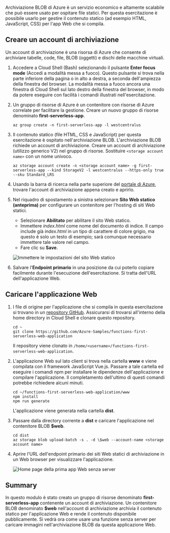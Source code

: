 Archiviazione BLOB di Azure è un servizio economico e altamente scalabile che può essere usato per ospitare file statici. Per questa esercitazione è possibile usarlo per gestire il contenuto statico (ad esempio HTML, JavaScript, CSS) per l'app Web che si compila.

## <a name="create-a-storage-account"></a>Creare un account di archiviazione

Un account di archiviazione è una risorsa di Azure che consente di archiviare tabelle, code, file, BLOB (oggetti) e dischi delle macchine virtuali.

1. Accedere a Cloud Shell (Bash) selezionando il pulsante **Enter focus mode** (Accedi a modalità messa a fuoco). Questo pulsante si trova nella parte inferiore della pagina o in alto a destra, a seconda dell'ampiezza della finestra del browser. La modalità messa a fuoco ancora una finestra di Cloud Shell sul lato destro della finestra del browser, in modo da potere eseguire con facilità i comandi illustrati nell'esercitazione.

1. Un gruppo di risorse di Azure è un contenitore con risorse di Azure correlate per facilitare la gestione. Creare un nuovo gruppo di risorse denominato **first-serverless-app**.

    ```azurecli
    az group create -n first-serverless-app -l westcentralus
    ```

1. Il contenuto statico (file HTML, CSS e JavaScript) per questa esercitazione è ospitato nell'archiviazione BLOB. L'archiviazione BLOB richiede un account di archiviazione. Creare un account di archiviazione (utilizzo generico V2) nel gruppo di risorse. Sostituire `<storage account name>` con un nome univoco.

    ```azurecli
    az storage account create -n <storage account name> -g first-serverless-app --kind StorageV2 -l westcentralus --https-only true --sku Standard_LRS
    ```

1. Usando la barra di ricerca nella parte superiore del [portale di Azure](https://portal.azure.com), trovare l'account di archiviazione appena creato e aprirlo.

1. Nel riquadro di spostamento a sinistra selezionare **Sito Web statico (anteprima)** per configurare un contenitore per l'hosting di siti Web statici.
    - Selezionare **Abilitato** per abilitare il sito Web statico.
    - Immettere *index.html* come nome del documento di indice. Il campo include già *index.html* in un tipo di carattere di colore grigio, ma questo è solo un testo di esempio; sarà comunque necessario immettere tale valore nel campo.
    - Fare clic su **Save**.
    
    ![Immettere le impostazioni del sito Web statico](media/functions-first-serverless-web-app/1-storage-static-website.png)

1. Salvare l'**Endpoint primario** in una posizione da cui poterlo copiare facilmente durante l'esecuzione dell'esercitazione. Si tratta dell'URL dell'applicazione Web.

## <a name="upload-the-web-application"></a>Caricare l'applicazione Web

1. I file di origine per l'applicazione che si compila in questa esercitazione si trovano in un [repository GitHub](https://github.com/Azure-Samples/functions-first-serverless-web-application). Assicurarsi di trovarsi all'interno della home directory in Cloud Shell e clonare questo repository.

    ```azurecli
    cd ~
    git clone https://github.com/Azure-Samples/functions-first-serverless-web-application
    ```

    Il repository viene clonato in `/home/<username>/functions-first-serverless-web-application`.

1. L'applicazione Web sul lato client si trova nella cartella **www** e viene compilata con il framework JavaScript Vue.js. Passare a tale cartella ed eseguire i comandi npm per installare le dipendenze dell'applicazione e compilare l'applicazione. Il completamento dell'ultimo di questi comandi potrebbe richiedere alcuni minuti.

    ```azurecli
    cd ~/functions-first-serverless-web-application/www
    npm install
    npm run generate
    ```

    L'applicazione viene generata nella cartella **dist**.

1. Passare dalla directory corrente a **dist** e caricare l'applicazione nel contenitore BLOB **$web**.

    ```azurecli
    cd dist
    az storage blob upload-batch -s . -d \$web --account-name <storage account name>
    ```

1. Aprire l'URL dell'endpoint primario dei siti Web statici di archiviazione in un Web browser per visualizzare l'applicazione.

    ![Home page della prima app Web senza server](media/functions-first-serverless-web-app/1-app-screenshot-new.png)


## <a name="summary"></a>Summary

In questo modulo è stato creato un gruppo di risorse denominato **first-serverless-app** contenente un account di archiviazione. Un contenitore BLOB denominato **$web** nell'account di archiviazione archivia il contenuto statico per l'applicazione Web e rende il contenuto disponibile pubblicamente. Si vedrà ora come usare una funzione senza server per caricare immagini nell'archiviazione BLOB da questa applicazione Web.
